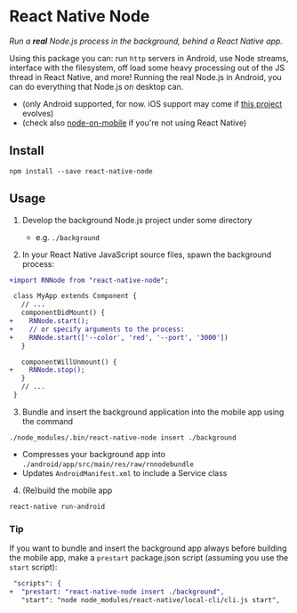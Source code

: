 # React Native Node

*Run a **real** Node.js process in the background, behind a React Native app.*

Using this package you can: run `http` servers in Android, use Node streams, interface with the filesystem, off load some heavy processing out of the JS thread in React Native, and more! Running the real Node.js in Android, you can do everything that Node.js on desktop can.

- (only Android supported, for now. iOS support may come if [this project](http://www.janeasystems.com/blog/node-js-meets-ios/) evolves)
- (check also [node-on-mobile](https://github.com/node-on-mobile/node-on-android) if you're not using React Native)

## Install

```
npm install --save react-native-node
```

## Usage

1. Develop the background Node.js project under some directory
    - e.g. `./background`

2. In your React Native JavaScript source files, spawn the background process:

```diff
+import RNNode from "react-native-node";

 class MyApp extends Component {
   // ...
   componentDidMount() {
+    RNNode.start();
+    // or specify arguments to the process:
+    RNNode.start(['--color', 'red', '--port', '3000'])
   }

   componentWillUnmount() {
+    RNNode.stop();
   }
   // ...
 }
```

3. Bundle and insert the background application into the mobile app using the command

```
./node_modules/.bin/react-native-node insert ./background
```

- Compresses your background app into `./android/app/src/main/res/raw/rnnodebundle`
- Updates `AndroidManifest.xml` to include a Service class

4. (Re)build the mobile app

```
react-native run-android
```

### Tip

If you want to bundle and insert the background app always before building the mobile app, make a `prestart` package.json script (assuming you use the `start` script):

```diff
 "scripts": {
+  "prestart: "react-native-node insert ./background",
   "start": "node node_modules/react-native/local-cli/cli.js start",
```